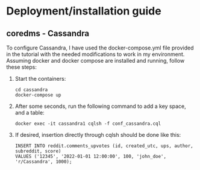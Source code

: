 # Deployment/installation guide

## coredms - Cassandra

To configure Cassandra, I have used the docker-compose.yml file provided in the tutorial
with the needed modifications to work in my environment. Assuming docker and docker compose
are installed and running, follow these steps:

1. Start the containers:
    ```
   cd cassandra 
   docker-compose up
    ```
2. After some seconds, run the following command to add a
   key space, and a table:
   ```
   docker exec -it cassandra1 cqlsh -f conf_cassandra.cql 
   ```
3. If desired, insertion directly through cqlsh should be done like this:
   ```
   INSERT INTO reddit.comments_upvotes (id, created_utc, ups, author, subreddit, score)
   VALUES ('12345', '2022-01-01 12:00:00', 100, 'john_doe', 'r/Cassandra', 1000);
   ```